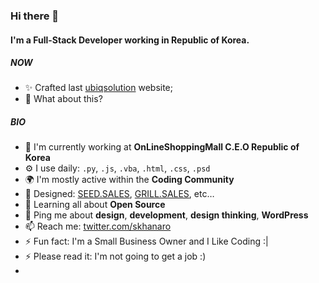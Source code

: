 ### Hi there 👋

#### I'm a Full-Stack Developer working in Republic of Korea.

##### NOW

- ✨ Crafted last [ubiqsolution](http://wwww.ubiqsolution.com) website;
- 🍑 What about this?

##### BIO

- 🏢 I'm currently working at **OnLineShoppingMall C.E.O Republic of Korea**
- ⚙️ I use daily: `.py`, `.js`, `.vba`, `.html`, `.css`, `.psd`
- 🌍 I'm mostly active within the **Coding Community**
- 💅 Designed: [SEED.SALES](http://grass.dothome.co.kr), [GRILL.SALES](http://smartallkr.cafe24.com), etc…
- 🌱 Learning all about **Open Source**
- 💬 Ping me about **design**, **development**, **design thinking**, **WordPress**
- 📫 Reach me: [twitter.com/skhanaro](https://twitter.com/skhanaro)
- ⚡️ Fun fact: I'm a Small Business Owner and I Like Coding :|
- ⚡️ Please read it: I'm not going to get a job :)
- 
